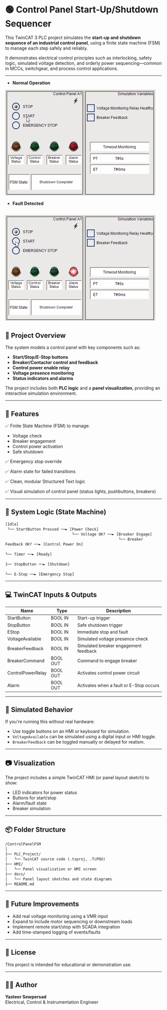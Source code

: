 # 🟢 Control Panel Start-Up/Shutdown Sequencer

This TwinCAT 3 PLC project simulates the **start-up and shutdown sequence of an industrial control panel**, using a finite state machine (FSM) to manage each step safely and reliably.

It demonstrates electrical control principles such as interlocking, safety logic, simulated voltage detection, and orderly power sequencing—common in MCCs, switchgear, and process control applications.

---
- **Normal Operation**

![Control Panel Demo](DemoScreens/SequencerDemo.gif)

- **Fault Detected**

![Control Panel Demo](DemoScreens/SequencerFaultDemo.gif)
---

## 📁 Project Overview

The system models a control panel with key components such as:

- **Start/Stop/E-Stop buttons**
- **Breaker/Contactor control and feedback**
- **Control power enable relay**
- **Voltage presence monitoring**
- **Status indicators and alarms**

The project includes both **PLC logic** and a **panel visualization**, providing an interactive simulation environment.

---

## 🧰 Features

✅ Finite State Machine (FSM) to manage:
- Voltage check
- Breaker engagement
- Control power activation
- Safe shutdown

✅ Emergency stop override

✅ Alarm state for failed transitions

✅ Clean, modular Structured Text logic

✅ Visual simulation of control panel (status lights, pushbuttons, breakers)

---

## 🧠 System Logic (State Machine)

```text
[Idle]
 └── StartButton Pressed ──► [Power Check]
                              └── Voltage OK? ──► [Breaker Engage]
                                                   └── Breaker Feedback OK? ──► [Control Power On]
                                                                                └── Timer ──► [Ready]
                                                                                               ├── StopButton ──► [Shutdown]
                                                                                               └── E-Stop ──► [Emergency Stop]
```

---

## 💻 TwinCAT Inputs & Outputs

| **Name**            | **Type**  | **Description**                              |
|---------------------|-----------|----------------------------------------------|
| StartButton         | BOOL IN   | Start-up trigger                             |
| StopButton          | BOOL IN   | Safe shutdown trigger                        |
| EStop               | BOOL IN   | Immediate stop and fault                     |
| VoltageAvailable    | BOOL IN   | Simulated voltage presence check             |
| BreakerFeedback     | BOOL IN   | Simulated breaker engagement feedback        |
| BreakerCommand      | BOOL OUT  | Command to engage breaker                    |
| ControlPowerRelay   | BOOL OUT  | Activates control power circuit              |
| Alarm               | BOOL OUT  | Activates when a fault or E-Stop occurs      |

---

## 🔧 Simulated Behavior

If you're running this without real hardware:
- Use toggle buttons on an HMI or keyboard for simulation.
- `VoltageAvailable` can be simulated using a digital input or HMI toggle.
- `BreakerFeedback` can be toggled manually or delayed for realism.

---

## 📷 Visualization

The project includes a simple TwinCAT HMI (or panel layout sketch) to show:
- LED indicators for power status
- Buttons for start/stop
- Alarm/fault state
- Breaker simulation

---

## 📦 Folder Structure

```plaintext
/ControlPanelFSM
│
├── PLC_Project/
│   └── TwinCAT source code (.tsproj, .TcPOU)
├── HMI/
│   └── Panel visualization or HMI screen
├── docs/
│   └── Panel layout sketches and state diagrams
├── README.md
```

---

## 🔄 Future Improvements

- Add real voltage monitoring using a VMR input
- Expand to include motor sequencing or downstream loads
- Implement remote start/stop with SCADA integration
- Add time-stamped logging of events/faults

---

## 📜 License

This project is intended for educational or demonstration use.

---

## 🙋‍♂️ Author

**Yasteer Sewpersad**  
Electrical, Control & Instrumentation Engineer  
